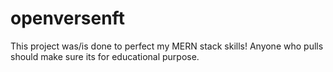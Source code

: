 # openversenft

This project was/is done to perfect my MERN stack skills! Anyone who pulls should make sure its for educational purpose.

